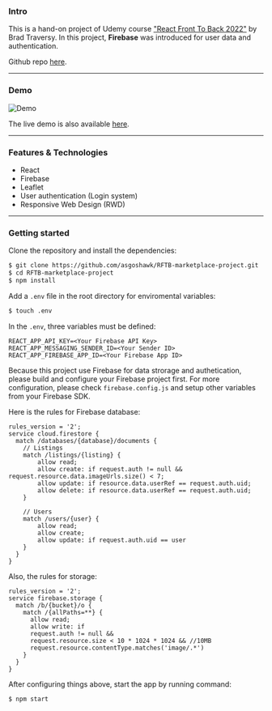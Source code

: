 ### Intro

This is a hand-on project of Udemy course ["React Front To Back 2022"](https://www.udemy.com/course/react-front-to-back-2022/) by Brad Traversy. In this project, **Firebase** was introduced for user data and authentication.

Github repo [here](https://github.com/asgoshawk/RFTB-marketplace-project).

---

### Demo

![Demo](https://i.imgur.com/U2xBXqx.gif)

The live demo is also available [here](https://house-marketplace-asgoshawk.vercel.app/).

---

### Features & Technologies

- React
- Firebase
- Leaflet
- User authentication (Login system)
- Responsive Web Design (RWD)

---

### Getting started

Clone the repository and install the dependencies:

```bash
$ git clone https://github.com/asgoshawk/RFTB-marketplace-project.git
$ cd RFTB-marketplace-project
$ npm install
```

Add a `.env` file in the root directory for enviromental variables:

```bash
$ touch .env
```

In the `.env`, three variables must be defined:

```
REACT_APP_API_KEY=<Your Firebase API Key>
REACT_APP_MESSAGING_SENDER_ID=<Your Sender ID>
REACT_APP_FIREBASE_APP_ID=<Your Firebase App ID>
```

Because this project use Firebase for data strorage and authetication, please build and configure your Firebase project first. For more configuration, please check `firebase.config.js` and setup other variables from your Firebase SDK.

Here is the rules for Firebase database:

```
rules_version = '2';
service cloud.firestore {
  match /databases/{database}/documents {
    // Listings
    match /listings/{listing} {
        allow read;
        allow create: if request.auth != null && request.resource.data.imageUrls.size() < 7;
        allow update: if resource.data.userRef == request.auth.uid;
        allow delete: if resource.data.userRef == request.auth.uid;
    }

    // Users
    match /users/{user} {
    	allow read;
    	allow create;
    	allow update: if request.auth.uid == user
    }
  }
}
```

Also, the rules for storage:

```
rules_version = '2';
service firebase.storage {
  match /b/{bucket}/o {
    match /{allPaths=**} {
      allow read;
      allow write: if
      request.auth != null &&
      request.resource.size < 10 * 1024 * 1024 && //10MB
      request.resource.contentType.matches('image/.*')
    }
  }
}
```

After configuring things above, start the app by running command:

```bash
$ npm start
```
